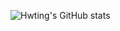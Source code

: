![Hwting's GitHub stats](https://github-readme-stats.vercel.app/api?username=Hwting&show_icons=true&theme=tokyonight)

